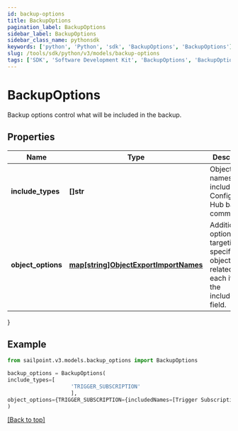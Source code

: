 ```yaml
---
id: backup-options
title: BackupOptions
pagination_label: BackupOptions
sidebar_label: BackupOptions
sidebar_class_name: pythonsdk
keywords: ['python', 'Python', 'sdk', 'BackupOptions', 'BackupOptions']
slug: /tools/sdk/python/v3/models/backup-options
tags: ['SDK', 'Software Development Kit', 'BackupOptions', 'BackupOptions']
---
```


# BackupOptions

Backup options control what will be included in the backup.

## Properties

| Name | Type | Description | Notes |
| --- | --- | --- | --- |
| **include_types** | **[]str** | Object type names to be included in a Configuration Hub backup command. | [optional] |
| **object_options** | [**map[string]ObjectExportImportNames**](object-export-import-names) | Additional options targeting specific objects related to each item in the includeTypes field. | [optional] |

}

## Example

```python
from sailpoint.v3.models.backup_options import BackupOptions

backup_options = BackupOptions(
include_types=[
                    'TRIGGER_SUBSCRIPTION'
                    ],
object_options={TRIGGER_SUBSCRIPTION={includedNames=[Trigger Subscription name]}}
)

```

[[Back to top]](#)
